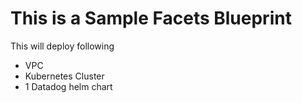# This is a Sample Facets Blueprint

This will deploy following

- VPC
- Kubernetes Cluster
- 1 Datadog helm chart

